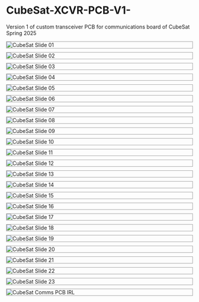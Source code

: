 # CubeSat-XCVR-PCB-V1-
Version 1 of custom transceiver PCB for communications board of CubeSat Spring 2025


<!-- Slide 01 -->
<img src="slides/CubeSat Comms PCB PPT - Spring 2025-01.png" alt="CubeSat Slide 01" style="max-width:100%; height:auto; border:1px solid #999; display:block; margin:10px 0;" />

<!-- Slide 02 -->
<img src="slides/CubeSat Comms PCB PPT - Spring 2025-02.png" alt="CubeSat Slide 02" style="max-width:100%; height:auto; border:1px solid #999; display:block; margin:10px 0;" />

<!-- Slide 03 -->
<img src="slides/CubeSat Comms PCB PPT - Spring 2025-03.png" alt="CubeSat Slide 03" style="max-width:100%; height:auto; border:1px solid #999; display:block; margin:10px 0;" />

<!-- Slide 04 -->
<img src="slides/CubeSat Comms PCB PPT - Spring 2025-04.png" alt="CubeSat Slide 04" style="max-width:100%; height:auto; border:1px solid #999; display:block; margin:10px 0;" />

<!-- Slide 05 -->
<img src="slides/CubeSat Comms PCB PPT - Spring 2025-05.png" alt="CubeSat Slide 05" style="max-width:100%; height:auto; border:1px solid #999; display:block; margin:10px 0;" />

<!-- Slide 06 -->
<img src="slides/CubeSat Comms PCB PPT - Spring 2025-06.png" alt="CubeSat Slide 06" style="max-width:100%; height:auto; border:1px solid #999; display:block; margin:10px 0;" />

<!-- Slide 07 -->
<img src="slides/CubeSat Comms PCB PPT - Spring 2025-07.png" alt="CubeSat Slide 07" style="max-width:100%; height:auto; border:1px solid #999; display:block; margin:10px 0;" />

<!-- Slide 08 -->
<img src="slides/CubeSat Comms PCB PPT - Spring 2025-08.png" alt="CubeSat Slide 08" style="max-width:100%; height:auto; border:1px solid #999; display:block; margin:10px 0;" />

<!-- Slide 09 -->
<img src="slides/CubeSat Comms PCB PPT - Spring 2025-09.png" alt="CubeSat Slide 09" style="max-width:100%; height:auto; border:1px solid #999; display:block; margin:10px 0;" />

<!-- Slide 10 -->
<img src="slides/CubeSat Comms PCB PPT - Spring 2025-10.png" alt="CubeSat Slide 10" style="max-width:100%; height:auto; border:1px solid #999; display:block; margin:10px 0;" />

<!-- Slide 11 -->
<img src="slides/CubeSat Comms PCB PPT - Spring 2025-11.png" alt="CubeSat Slide 11" style="max-width:100%; height:auto; border:1px solid #999; display:block; margin:10px 0;" />

<!-- Slide 12 -->
<img src="slides/CubeSat Comms PCB PPT - Spring 2025-12.png" alt="CubeSat Slide 12" style="max-width:100%; height:auto; border:1px solid #999; display:block; margin:10px 0;" />

<!-- Slide 13 -->
<img src="slides/CubeSat Comms PCB PPT - Spring 2025-13.png" alt="CubeSat Slide 13" style="max-width:100%; height:auto; border:1px solid #999; display:block; margin:10px 0;" />

<!-- Slide 14 -->
<img src="slides/CubeSat Comms PCB PPT - Spring 2025-14.png" alt="CubeSat Slide 14" style="max-width:100%; height:auto; border:1px solid #999; display:block; margin:10px 0;" />

<!-- Slide 15 -->
<img src="slides/CubeSat Comms PCB PPT - Spring 2025-15.png" alt="CubeSat Slide 15" style="max-width:100%; height:auto; border:1px solid #999; display:block; margin:10px 0;" />

<!-- Slide 16 -->
<img src="slides/CubeSat Comms PCB PPT - Spring 2025-16.png" alt="CubeSat Slide 16" style="max-width:100%; height:auto; border:1px solid #999; display:block; margin:10px 0;" />

<!-- Slide 17 -->
<img src="slides/CubeSat Comms PCB PPT - Spring 2025-17.png" alt="CubeSat Slide 17" style="max-width:100%; height:auto; border:1px solid #999; display:block; margin:10px 0;" />

<!-- Slide 18 -->
<img src="slides/CubeSat Comms PCB PPT - Spring 2025-18.png" alt="CubeSat Slide 18" style="max-width:100%; height:auto; border:1px solid #999; display:block; margin:10px 0;" />

<!-- Slide 19 -->
<img src="slides/CubeSat Comms PCB PPT - Spring 2025-19.png" alt="CubeSat Slide 19" style="max-width:100%; height:auto; border:1px solid #999; display:block; margin:10px 0;" />

<!-- Slide 20 -->
<img src="slides/CubeSat Comms PCB PPT - Spring 2025-20.png" alt="CubeSat Slide 20" style="max-width:100%; height:auto; border:1px solid #999; display:block; margin:10px 0;" />

<!-- Slide 21 -->
<img src="slides/CubeSat Comms PCB PPT - Spring 2025-21.png" alt="CubeSat Slide 21" style="max-width:100%; height:auto; border:1px solid #999; display:block; margin:10px 0;" />

<!-- Slide 22 -->
<img src="slides/CubeSat Comms PCB PPT - Spring 2025-22.png" alt="CubeSat Slide 22" style="max-width:100%; height:auto; border:1px solid #999; display:block; margin:10px 0;" />

<!-- Slide 23 -->
<img src="slides/CubeSat Comms PCB PPT - Spring 2025-23.png" alt="CubeSat Slide 23" style="max-width:100%; height:auto; border:1px solid #999; display:block; margin:10px 0;" />

<img src="slides/CubeSat Comms PCB IRL.jpg" alt="CubeSat Comms PCB IRL" style="max-width:100%; height:auto; border:1px solid #999; display:block; margin:10px 0;" />
